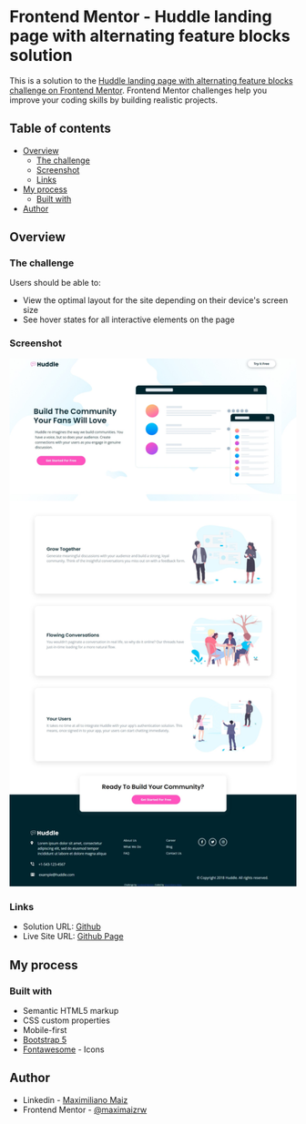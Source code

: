 # Frontend Mentor - Huddle landing page with alternating feature blocks solution

This is a solution to the [Huddle landing page with alternating feature blocks challenge on Frontend Mentor](https://www.frontendmentor.io/challenges/huddle-landing-page-with-alternating-feature-blocks-5ca5f5981e82137ec91a5100). Frontend Mentor challenges help you improve your coding skills by building realistic projects. 

## Table of contents

- [Overview](#overview)
  - [The challenge](#the-challenge)
  - [Screenshot](#screenshot)
  - [Links](#links)
- [My process](#my-process)
  - [Built with](#built-with)
- [Author](#author)

## Overview

### The challenge

Users should be able to:

- View the optimal layout for the site depending on their device's screen size
- See hover states for all interactive elements on the page

### Screenshot

![](./screenshot.jpeg)

### Links

- Solution URL: [Github](https://github.com/maximaizrw/01-huddle-landing-page)
- Live Site URL: [Github Page](https://maximaizrw.github.io/01-huddle-landing-page/)

## My process

### Built with

- Semantic HTML5 markup
- CSS custom properties
- Mobile-first 
- [Bootstrap 5](https://getbootstrap.com/) 
- [Fontawesome](https://fontawesome.com/) - Icons


## Author

- Linkedin - [Maximiliano Maiz](https://www.linkedin.com/in/maximilianomaiz/)
- Frontend Mentor - [@maximaizrw](https://www.frontendmentor.io/profile/maximaizrw)

